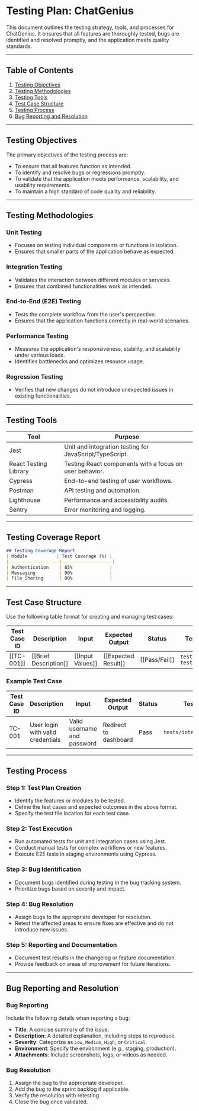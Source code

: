 # Testing Plan: ChatGenius

This document outlines the testing strategy, tools, and processes for ChatGenius. It ensures that all features are thoroughly tested, bugs are identified and resolved promptly, and the application meets quality standards.

---

## Table of Contents

1. [Testing Objectives](#testing-objectives)
2. [Testing Methodologies](#testing-methodologies)
3. [Testing Tools](#testing-tools)
4. [Test Case Structure](#test-case-structure)
5. [Testing Process](#testing-process)
6. [Bug Reporting and Resolution](#bug-reporting-and-resolution)

---

## Testing Objectives

The primary objectives of the testing process are:

- To ensure that all features function as intended.
- To identify and resolve bugs or regressions promptly.
- To validate that the application meets performance, scalability, and usability requirements.
- To maintain a high standard of code quality and reliability.

---

## Testing Methodologies

### Unit Testing

- Focuses on testing individual components or functions in isolation.
- Ensures that smaller parts of the application behave as expected.

### Integration Testing

- Validates the interaction between different modules or services.
- Ensures that combined functionalities work as intended.

### End-to-End (E2E) Testing

- Tests the complete workflow from the user's perspective.
- Ensures that the application functions correctly in real-world scenarios.

### Performance Testing

- Measures the application's responsiveness, stability, and scalability under various loads.
- Identifies bottlenecks and optimizes resource usage.

### Regression Testing

- Verifies that new changes do not introduce unexpected issues in existing functionalities.

---

## Testing Tools

| Tool              | Purpose                                   |
|-------------------|-------------------------------------------|
| Jest              | Unit and integration testing for JavaScript/TypeScript. |
| React Testing Library | Testing React components with a focus on user behavior. |
| Cypress           | End-to-end testing of user workflows.     |
| Postman           | API testing and automation.               |
| Lighthouse        | Performance and accessibility audits.     |
| Sentry            | Error monitoring and logging.             |

---

## Testing Coverage Report

```md
## Testing Coverage Report
| Module           | Test Coverage (%) |
|-------------------|-------------------|
| Authentication    | 85%              |
| Messaging         | 90%              |
| File Sharing      | 80%              |
```

---

## Test Case Structure

Use the following table format for creating and managing test cases:

| Test Case ID | Description                          | Input            | Expected Output      | Status    | Test File Location                      | Notes                   |
|--------------|--------------------------------------|------------------|----------------------|-----------|-----------------------------------------|-------------------------|
| [[TC-001]]   | [[Brief Description]]               | [[Input Values]] | [[Expected Result]]  | [[Pass/Fail]] | `tests/unit/specific-test-file.spec.ts` | [[Additional Notes]] |

### Example Test Case

| Test Case ID | Description                          | Input            | Expected Output      | Status    | Test File Location                      | Notes                   |
|--------------|--------------------------------------|------------------|----------------------|-----------|-----------------------------------------|-------------------------|
| TC-001       | User login with valid credentials    | Valid username and password | Redirect to dashboard | Pass      | `tests/integration/auth.spec.ts`        | Tested in staging      |

---

## Testing Process

### Step 1: Test Plan Creation

- Identify the features or modules to be tested.
- Define the test cases and expected outcomes in the above format.
- Specify the test file location for each test case.

### Step 2: Test Execution

- Run automated tests for unit and integration cases using Jest.
- Conduct manual tests for complex workflows or new features.
- Execute E2E tests in staging environments using Cypress.

### Step 3: Bug Identification

- Document bugs identified during testing in the bug tracking system.
- Prioritize bugs based on severity and impact.

### Step 4: Bug Resolution

- Assign bugs to the appropriate developer for resolution.
- Retest the affected areas to ensure fixes are effective and do not introduce new issues.

### Step 5: Reporting and Documentation

- Document test results in the changelog or feature documentation.
- Provide feedback on areas of improvement for future iterations.

---

## Bug Reporting and Resolution

### Bug Reporting

Include the following details when reporting a bug:

- **Title**: A concise summary of the issue.
- **Description**: A detailed explanation, including steps to reproduce.
- **Severity**: Categorize as `Low`, `Medium`, `High`, or `Critical`.
- **Environment**: Specify the environment (e.g., staging, production).
- **Attachments**: Include screenshots, logs, or videos as needed.

### Bug Resolution

1. Assign the bug to the appropriate developer.
2. Add the bug to the sprint backlog if applicable.
3. Verify the resolution with retesting.
4. Close the bug once validated.
